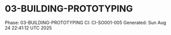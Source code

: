# 03-BUILDING-PROTOTYPING
Phase: 03-BUILDING-PROTOTYPING
CI: CI-SO001-005
Generated: Sun Aug 24 22:41:12 UTC 2025
